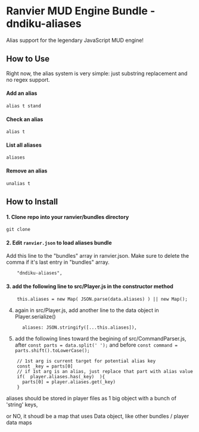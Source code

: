 # Ranvier MUD Engine Bundle - dndiku-aliases
Alias support for the legendary JavaScript MUD engine!


## How to Use
Right now, the alias system is very simple: just substring replacement and no regex support.


#### Add an alias
`alias t stand`

#### Check an alias
`alias t`

#### List all aliases
`aliases`

#### Remove an alias
`unalias t`





## How to Install

#### 1. Clone repo into your ranvier/bundles directory
```
git clone 
```

#### 2. Edit `ranvier.json` to load aliases bundle
Add this line to the "bundles" array in ranvier.json. Make sure to delete the comma if it's last entry in "bundles" array.
```
    "dndiku-aliases",
```

#### 3. add the following line to src/Player.js in the constructor method
  ```
      this.aliases = new Map( JSON.parse(data.aliases) ) || new Map();
  ```
4. again in src/Player.js, add another line to the data object in Player.serialize() 
  ```
        aliases: JSON.stringify([...this.aliases]),
  ```
5. add the following lines toward the begining of src/CommandParser.js, after `const parts = data.split(' ');` and before `const command = parts.shift().toLowerCase();`
  ```
      // 1st arg is current target for potential alias key
      const _key = parts[0] 
      // if 1st arg is an alias, just replace that part with alias value
      if(  player.aliases.has(_key)  ){
        parts[0] = player.aliases.get(_key)
      }
  ```







aliases should be stored in player files as 1 big object with a bunch of 'string' keys, 

or NO, it shoudl be a map that uses Data object, like other bundles / player data maps